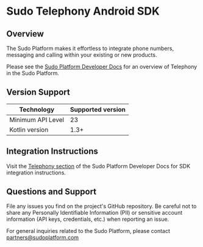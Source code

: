 # Sudo Telephony Android SDK

## Overview
The Sudo Platform makes it effortless to integrate phone numbers, messaging and calling within your existing or new products.

Please see the [Sudo Platform Developer Docs](https://sudoplatform.com/docs) for an overview of Telephony in the Sudo Platform.

## Version Support
| Technology             | Supported version |
| ---------------------- | ----------------- |
| Minimum API Level      | 23                |
| Kotlin version         | 1.3+              |

## Integration Instructions
Visit the [Telephony section](https://sudoplatform.com/docs) of the Sudo Platform Developer Docs for SDK integration instructions.

## Questions and Support
File any issues you find on the project's GitHub repository. Be careful not to share any Personally Identifiable Information (PII) or sensitive account information (API keys, credentials, etc.) when reporting an issue.

For general inquiries related to the Sudo Platform, please contact [partners@sudoplatform.com](mailto:partners@sudoplatform.com)
